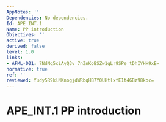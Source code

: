 ```yaml
---
AppNotes: ''
Dependencies: No dependencies.
Id: APE_INT.1
Name: PP introduction
Objectives: ''
active: true
derived: false
level: 1.0
links:
- AFML-001: 7NdNq5ciAyQ3v_7nZnKoBSZw1gLr9SPe_tDhIYHH9xE=
normative: true
ref: ''
reviewed: Yudy5R9klNKnogjdWRbqHB7Y0UHtlxfE1t4GBz98koc=
---
```


# APE_INT.1 PP introduction